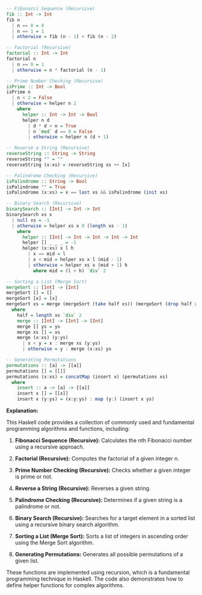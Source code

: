```haskell
-- Fibonacci Sequence (Recursive)
fib :: Int -> Int
fib n
  | n == 0 = 0
  | n == 1 = 1
  | otherwise = fib (n - 1) + fib (n - 2)

-- Factorial (Recursive)
factorial :: Int -> Int
factorial n
  | n == 0 = 1
  | otherwise = n * factorial (n - 1)

-- Prime Number Checking (Recursive)
isPrime :: Int -> Bool
isPrime n
  | n < 2 = False
  | otherwise = helper n 2
    where
      helper :: Int -> Int -> Bool
      helper n d
        | d * d > n = True
        | n `mod` d == 0 = False
        | otherwise = helper n (d + 1)

-- Reverse a String (Recursive)
reverseString :: String -> String
reverseString "" = ""
reverseString (x:xs) = reverseString xs ++ [x]

-- Palindrome Checking (Recursive)
isPalindrome :: String -> Bool
isPalindrome "" = True
isPalindrome (x:xs) = x == last xs && isPalindrome (init xs)

-- Binary Search (Recursive)
binarySearch :: [Int] -> Int -> Int
binarySearch xs x
  | null xs = -1
  | otherwise = helper xs x 0 (length xs - 1)
    where
      helper :: [Int] -> Int -> Int -> Int -> Int
      helper [] _ _ _ = -1
      helper (x:xs) x l h
        | x == mid = l
        | x < mid = helper xs x l (mid - 1)
        | otherwise = helper xs x (mid + 1) h
          where mid = (l + h) `div` 2

-- Sorting a List (Merge Sort)
mergeSort :: [Int] -> [Int]
mergeSort [] = []
mergeSort [x] = [x]
mergeSort xs = merge (mergeSort (take half xs)) (mergeSort (drop half xs))
  where
    half = length xs `div` 2
    merge :: [Int] -> [Int] -> [Int]
    merge [] ys = ys
    merge xs [] = xs
    merge (x:xs) (y:ys)
      | x < y = x : merge xs (y:ys)
      | otherwise = y : merge (x:xs) ys

-- Generating Permutations
permutations :: [a] -> [[a]]
permutations [] = [[]]
permutations (x:xs) = concatMap (insert x) (permutations xs)
  where
    insert :: a -> [a] -> [[a]]
    insert x [] = [[x]]
    insert x (y:ys) = (x:y:ys) : map (y:) (insert x ys)
```

**Explanation:**

This Haskell code provides a collection of commonly used and fundamental programming algorithms and functions, including:

1. **Fibonacci Sequence (Recursive):** Calculates the nth Fibonacci number using a recursive approach.

2. **Factorial (Recursive):** Computes the factorial of a given integer n.

3. **Prime Number Checking (Recursive):** Checks whether a given integer is prime or not.

4. **Reverse a String (Recursive):** Reverses a given string.

5. **Palindrome Checking (Recursive):** Determines if a given string is a palindrome or not.

6. **Binary Search (Recursive):** Searches for a target element in a sorted list using a recursive binary search algorithm.

7. **Sorting a List (Merge Sort):** Sorts a list of integers in ascending order using the Merge Sort algorithm.

8. **Generating Permutations:** Generates all possible permutations of a given list.

These functions are implemented using recursion, which is a fundamental programming technique in Haskell. The code also demonstrates how to define helper functions for complex algorithms.